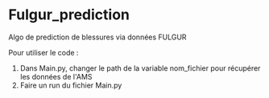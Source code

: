 # Fulgur_prediction
Algo de prediction de blessures via données FULGUR


Pour utiliser le code : 
1. Dans Main.py, changer le path de la variable nom_fichier pour récupérer les données de l'AMS
2. Faire un run du fichier Main.py
